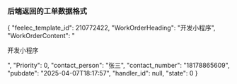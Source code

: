 ### 后端返回的工单数据格式
{
  "feelec_template_id": 210772422,
  "WorkOrderHeading": "开发小程序",
  "WorkOrderContent": "<p>开发小程序</p>",
  "Priority": 0,
  "contact_person": "张三",
  "contact_number": "18178865609",
  "pubdate": "2025-04-07T18:17:57",
  "handler_id": null,
  "state": 0
}


